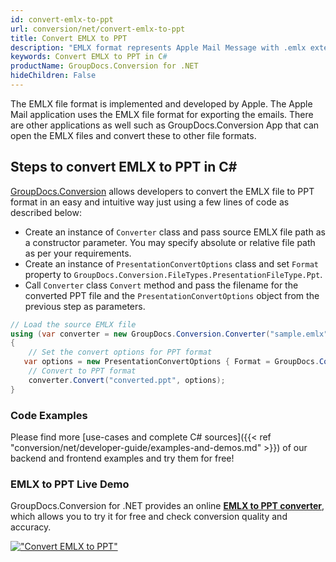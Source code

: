```yaml
---
id: convert-emlx-to-ppt
url: conversion/net/convert-emlx-to-ppt
title: Convert EMLX to PPT
description: "EMLX format represents Apple Mail Message with .emlx extension. Learn how to convert EMLX to PPT file programmatically in C# language using GroupDocs.Conversion for .NET library."
keywords: Convert EMLX to PPT in C#
productName: GroupDocs.Conversion for .NET
hideChildren: False
---
```


The EMLX file format is implemented and developed by Apple. The Apple Mail application uses the EMLX file format for exporting the emails. There are other applications as well such as GroupDocs.Conversion App that can open the EMLX files and convert these to other file formats.

## Steps to convert EMLX to PPT in C#

[GroupDocs.Conversion](https://products.groupdocs.com/conversion/net) allows developers to convert the EMLX file to PPT format in an easy and intuitive way just using a few lines of code as described below:

* Create an instance of `Converter` class and pass source EMLX file path as a constructor parameter. You may specify absolute or relative file path as per your requirements. 
* Create an instance of `PresentationConvertOptions` class and set `Format` property to `GroupDocs.Conversion.FileTypes.PresentationFileType.Ppt`.
* Call `Converter` class `Convert` method and pass the filename for the converted PPT file and the `PresentationConvertOptions` object from the previous step as parameters.

```csharp
// Load the source EMLX file
using (var converter = new GroupDocs.Conversion.Converter("sample.emlx"))
{
    // Set the convert options for PPT format
   var options = new PresentationConvertOptions { Format = GroupDocs.Conversion.FileTypes.PresentationFileType.Ppt };
    // Convert to PPT format
    converter.Convert("converted.ppt", options);
}
```

### Code Examples

Please find more [use-cases and complete C# sources]({{< ref "conversion/net/developer-guide/examples-and-demos.md" >}}) of our backend and frontend examples and try them for free!

### EMLX to PPT Live Demo

GroupDocs.Conversion for .NET provides an online [**EMLX to PPT converter**](https://products.groupdocs.app/conversion/emlx-to-ppt), which allows you to try it for free and check conversion quality and accuracy.

[!["Convert EMLX to PPT"](conversion/net/images/convert-to-ppt/convert-emlx-to-ppt.png)](https://products.groupdocs.app/conversion/emlx-to-ppt)